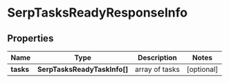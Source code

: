 # SerpTasksReadyResponseInfo

## Properties

| Name | Type | Description | Notes |
|------------ | ------------- | ------------- | -------------|
**tasks** | **SerpTasksReadyTaskInfo[]** | array of tasks |[optional]|